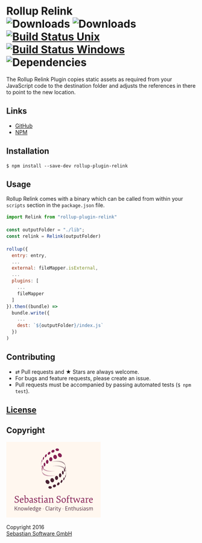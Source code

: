 # Rollup Relink <br/>![Downloads][npm-version-img] ![Downloads][npm-downloads-img] [![Build Status Unix][travis-img]][travis] [![Build Status Windows][appveyor-img]][appveyor] ![Dependencies][deps-img]

The Rollup Relink Plugin copies static assets as required from your JavaScript code to the destination folder and adjusts the references in there to point to the new location.

[deps-img]: https://david-dm.org/sebastian-software/rollup-plugin-relink.svg
[npm]: https://www.npmjs.com/package/rollup-plugin-relink
[npm-downloads-img]: https://img.shields.io/npm/dm/rollup-plugin-relink.svg
[npm-version-img]: https://img.shields.io/npm/v/rollup-plugin-relink.svg
[travis-img]: https://img.shields.io/travis/sebastian-software/rollup-plugin-relink/master.svg?branch=master&label=unix%20build
[appveyor-img]: https://img.shields.io/appveyor/ci/swernerx/rollup-plugin-relink/master.svg?label=windows%20build
[travis]: https://travis-ci.org/sebastian-software/rollup-plugin-relink
[appveyor]: https://ci.appveyor.com/project/swernerx/rollup-plugin-relink/branch/master


## Links

- [GitHub](https://github.com/sebastian-software/rollup-plugin-relink)
- [NPM](https://www.npmjs.com/package/rollup-plugin-relink)


## Installation

```console
$ npm install --save-dev rollup-plugin-relink
```


## Usage

Rollup Relink comes with a binary which can be called from within your `scripts` section
in the `package.json` file.

```js
import Relink from "rollup-plugin-relink"

const outputFolder = "./lib";
const relink = Relink(outputFolder)

rollup({
  entry: entry,
  ...
  external: fileMapper.isExternal,
  ...
  plugins: [
    ...
    fileMapper
  ]
}).then((bundle) =>
  bundle.write({
    ...
    dest: `${outputFolder}/index.js`
  })
)
```


## Contributing

* ⇄ Pull requests and ★ Stars are always welcome.
* For bugs and feature requests, please create an issue.
* Pull requests must be accompanied by passing automated tests (`$ npm test`).

## [License](license)


## Copyright

<img src="assets/sebastiansoftware.png" alt="Sebastian Software GmbH Logo" width="250" height="200"/>

Copyright 2016<br/>[Sebastian Software GmbH](http://www.sebastian-software.de)
